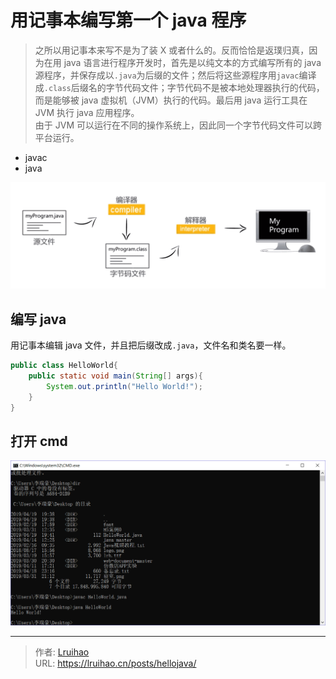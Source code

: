 # 用记事本编写第一个 java 程序


> 之所以用记事本来写不是为了装 X 或者什么的。反而恰恰是返璞归真，因为在用 java 语言进行程序开发时，首先是以纯文本的方式编写所有的 java 源程序，并保存成以`.java`为后缀的文件；然后将这些源程序用`javac`编译成`.class`后缀名的字节代码文件；字节代码不是被本地处理器执行的代码，而是能够被 java 虚拟机（JVM）执行的代码。最后用 java 运行工具在 JVM 执行 java 应用程序。  
> 由于 JVM 可以运行在不同的操作系统上，因此同一个字节代码文件可以跨平台运行。

- javac
- java

<!--more-->

![](../hellojava/images/2.png)

## 编写 java

用记事本编辑 java 文件，并且把后缀改成`.java`，文件名和类名要一样。

```java
public class HelloWorld{
	public static void main(String[] args){
		System.out.println("Hello World!");
	}
}
```

## 打开 cmd

![](../hellojava/images/1.png)


---

> 作者: [Lruihao](https://github.com/Lruihao)  
> URL: https://lruihao.cn/posts/hellojava/  

